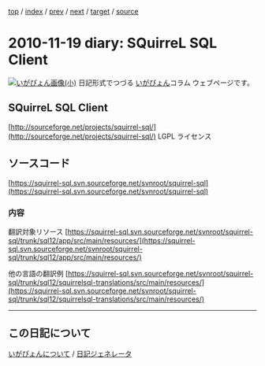 [top](https://igapyon.github.io/diary/) 
 / [index](https://igapyon.github.io/diary/2010/index.html) 
 / [prev](https://igapyon.github.io/diary/2010/ig101101.html) 
 / [next](https://igapyon.github.io/diary/2010/ig101120.html) 
 / [target](https://igapyon.github.io/diary/2010/ig101119.html) 
 / [source](https://github.com/igapyon/diary/blob/gh-pages/2010/ig101119.html.src.md) 

2010-11-19 diary:  SQuirreL SQL Client
=====================================================================================================
[![いがぴょん画像(小)](https://igapyon.github.io/diary/images/iga200306s.jpg "いがぴょん")](https://igapyon.github.io/diary/memo/memoigapyon.html) 日記形式でつづる [いがぴょん](https://igapyon.github.io/diary/memo/memoigapyon.html)コラム ウェブページです。

##  SQuirreL SQL Client

[http://sourceforge.net/projects/squirrel-sql/](http://sourceforge.net/projects/squirrel-sql/)
LGPL ライセンス


##  ソースコード

[https://squirrel-sql.svn.sourceforge.net/svnroot/squirrel-sql](https://squirrel-sql.svn.sourceforge.net/svnroot/squirrel-sql)


###  内容

翻訳対象リソース
[https://squirrel-sql.svn.sourceforge.net/svnroot/squirrel-sql/trunk/sql12/app/src/main/resources/](https://squirrel-sql.svn.sourceforge.net/svnroot/squirrel-sql/trunk/sql12/app/src/main/resources/)

他の言語の翻訳例
[https://squirrel-sql.svn.sourceforge.net/svnroot/squirrel-sql/trunk/sql12/squirrelsql-translations/src/main/resources/](https://squirrel-sql.svn.sourceforge.net/svnroot/squirrel-sql/trunk/sql12/squirrelsql-translations/src/main/resources/)



----------------------------------------------------------------------------------------------------

## この日記について
[いがぴょんについて](https://igapyon.github.io/diary/memo/memoigapyon.html) / [日記ジェネレータ](https://github.com/igapyon/igapyonv3)

